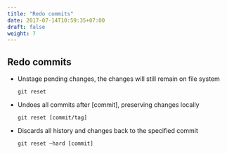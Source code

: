 ```yaml
---
title: "Redo commits"
date: 2017-07-14T10:59:35+07:00
draft: false
weight: 7
---
```


## Redo commits

  - Unstage pending changes, the changes will still remain on file system

    `git reset`

  - Undoes all commits after [commit], preserving changes locally

    `git reset [commit/tag]`

  - Discards all history and changes back to the specified commit

    `git reset –hard [commit]`

